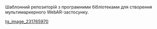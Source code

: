 Шаблонний репозиторій з програмними бібліотеками для створення мультимаркерного WebAR-застосунку.

[tg_image_231765970](https://github.com/karyna-str/LaboratoryWork1/blob/main/media/tg_image_231765970.jpg)
